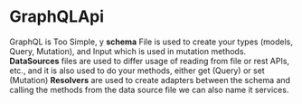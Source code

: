 # GraphQLApi
GraphQL is Too Simple, y
**schema** File is used to create your types (models, Query, Mutation), and Input which is used in mutation methods.
**DataSources** files are used to differ usage of reading from file or rest APIs, etc., and it is also used to do your methods, either get (Query) or set (Mutation)
**Resolvers** are used to create adapters between the schema and calling the methods from the data source file we can also name it services.
